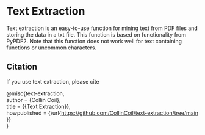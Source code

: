# Text Extraction

Text extraction is an easy-to-use function for mining text from PDF files and storing the data in a txt file. This function is based on functionality from PyPDF2. Note that this function does not work well for text containing functions or uncommon characters. 

## Citation
If you use text extraction, please cite

@misc{text-extraction,  
author = {Collin Coil},  
title = {{Text Extraction}},  
howpublished = {\url{https://github.com/CollinCoil/text-extraction/tree/main }}  
}
